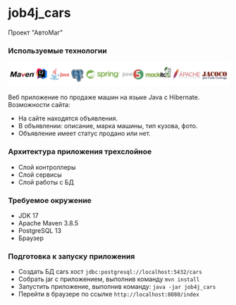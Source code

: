 # job4j_cars
Проект "АвтоМаг"

### Используемые технологии

![tech-1.png](src/main/resources/image/readme/tech-1.png)

Веб приложение по продаже машин на языке Java с Hibernate.
Возможности сайта:
- На сайте находятся объявления.
- В объявлении: описание, марка машины, тип кузова, фото.
- Объявление имеет статус продано или нет.

### Архитектура приложения трехслойное
- Слой контроллеры
- Слой сервисы
- Слой работы с БД

### Требуемое окружение
- JDK 17
- Apache Maven 3.8.5
- PostgreSQL 13
- Браузер

### Подготовка к запуску приложения
- Создать БД cars хост `jdbc:postgresql://localhost:5432/cars`
- Собрать jar с приложением, выполнив команду `mvn install`
- Запустить приложение, выполнив команду: `java -jar job4j_cars`
- Перейти в браузере по ссылке `http://localhost:8080/index`